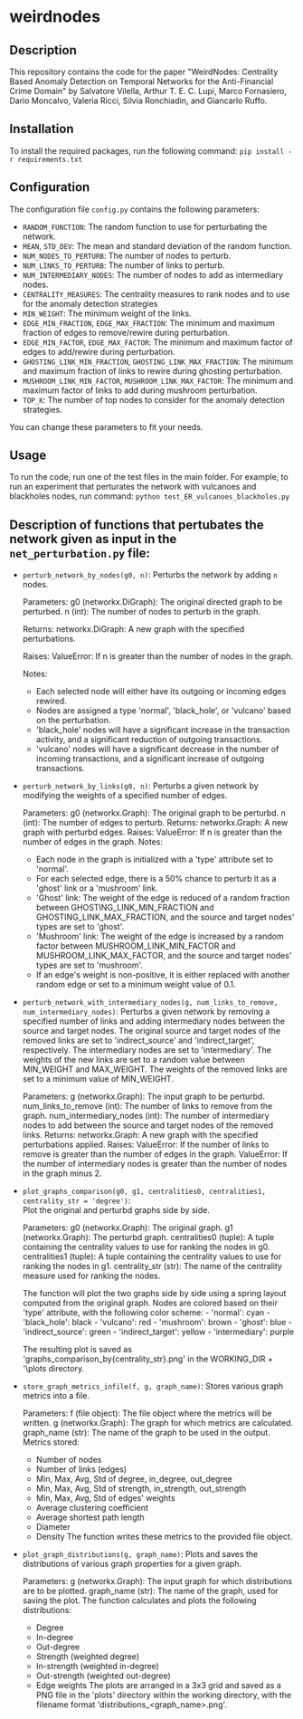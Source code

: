 # weirdnodes

## Description

This repository contains the code for the paper "WeirdNodes: Centrality Based Anomaly Detection
on Temporal Networks for the Anti-Financial
Crime Domain" by Salvatore Vilella, Arthur T. E. C. Lupi, Marco Fornasiero, Dario Moncalvo, Valeria Ricci, Silvia Ronchiadin, and Giancarlo Ruffo.

## Installation

To install the required packages, run the following command: `pip install -r requirements.txt`

## Configuration

The configuration file `config.py` contains the following parameters:
- `RANDOM_FUNCTION`: The random function to use for perturbating the network.
- `MEAN`, `STD_DEV`: The mean and standard deviation of the random function.
- `NUM_NODES_TO_PERTURB`: The number of nodes to perturb.
- `NUM_LINKS_TO_PERTURB`: The number of links to perturb.
- `NUM_INTERMEDIARY_NODES`: The number of nodes to add as intermediary nodes.   
- `CENTRALITY_MEASURES`: The centrality measures to rank nodes and to use for the anomaly detection strategies
- `MIN_WEIGHT`: The minimum weight of the links.
- `EDGE_MIN_FRACTION`, `EDGE_MAX_FRACTION`: The minimum and maximum fraction of edges to remove/rewire during perturbation.
- `EDGE_MIN_FACTOR`, `EDGE_MAX_FACTOR`: The minimum and maximum factor of edges to add/rewire during perturbation.
- `GHOSTING_LINK_MIN_FRACTION`, `GHOSTING_LINK_MAX_FRACTION`: The minimum and maximum fraction of links to rewire during ghosting perturbation.
- `MUSHROOM_LINK_MIN_FACTOR`, `MUSHROOM_LINK_MAX_FACTOR`: The minimum and maximum factor of links to add during mushroom perturbation.
- `TOP_K`: The number of top nodes to consider for the anomaly detection strategies.

You can change these parameters to fit your needs.

## Usage

To run the code, run one of the test files in the main folder. For example, to run an experiment that perturates the network with vulcanoes and blackholes nodes, run command: `python test_ER_vulcanoes_blackholes.py`

## Description of functions that pertubates the network given as input in the `net_perturbation.py` file:

- `perturb_network_by_nodes(g0, n)`: 
    Perturbs the network by adding `n` nodes.     

    Parameters:
    g0 (networkx.DiGraph): The original directed graph to be perturbed.
    n (int): The number of nodes to perturb in the graph.

    Returns:
    networkx.DiGraph: A new graph with the specified perturbations.

    Raises:
    ValueError: If n is greater than the number of nodes in the graph.

    Notes:
    - Each selected node will either have its outgoing or incoming edges rewired.
    - Nodes are assigned a type 'normal', 'black_hole', or 'vulcano' based on the perturbation.
    - 'black_hole' nodes will have a significant increase in the transaction activity, 
        and a significant reduction of outgoing transactions.
    - 'vulcano' nodes will have a significant decrease in the number of incoming transactions, 
        and a significant increase of outgoing transactions.

- `perturb_network_by_links(g0, n)`: 
    Perturbs a given network by modifying the weights of a specified number of edges.

    Parameters:
    g0 (networkx.Graph): The original graph to be perturbd.
    n (int): The number of edges to perturb.
    Returns:
    networkx.Graph: A new graph with perturbd edges.
    Raises:
    ValueError: If n is greater than the number of edges in the graph.
    Notes:
    - Each node in the graph is initialized with a 'type' attribute set to 'normal'.
    - For each selected edge, there is a 50% chance to perturb it as a 'ghost' link or a 'mushroom' link.
    - 'Ghost' link: The weight of the edge is reduced of a random fraction between GHOSTING_LINK_MIN_FRACTION and 
        GHOSTING_LINK_MAX_FRACTION, and the source and target nodes' types are set to 'ghost'.
    - 'Mushroom' link: The weight of the edge is increased by a random factor between MUSHROOM_LINK_MIN_FACTOR and 
        MUSHROOM_LINK_MAX_FACTOR, and the source and target nodes' types are set to 'mushroom'.
    - If an edge's weight is non-positive, it is either replaced with another random edge or set to a minimum weight value of 0.1.

- `perturb_network_with_intermediary_nodes(g, num_links_to_remove, num_intermediary_nodes)`: 
    Perturbs a given network by removing a specified number of links and adding intermediary nodes between the source and target nodes.
    The original source and target nodes of the removed links are set to 'indirect_source' and 'indirect_target', respectively.
    The intermediary nodes are set to 'intermediary'. The weights of the new links are set to a random value between MIN_WEIGHT and MAX_WEIGHT.
    The weights of the removed links are set to a minimum value of MIN_WEIGHT.

    Parameters:
    g (networkx.Graph): The input graph to be perturbd.
    num_links_to_remove (int): The number of links to remove from the graph.
    num_intermediary_nodes (int): The number of intermediary nodes to add between the source and target nodes of the removed links.
    Returns:
    networkx.Graph: A new graph with the specified perturbations applied.
    Raises:
    ValueError: If the number of links to remove is greater than the number of edges in the graph.
    ValueError: If the number of intermediary nodes is greater than the number of nodes in the graph minus 2.

- `plot_graphs_comparison(g0, g1, centralities0, centralities1, centrality_str = 'degree')`:     
    Plot the original and perturbd graphs side by side.

    Parameters:
    g0 (networkx.Graph): The original graph.
    g1 (networkx.Graph): The perturbd graph.
    centralities0 (tuple): A tuple containing the centrality values to use for ranking the nodes in g0.
    centralities1 (tuple): A tuple containing the centrality values to use for ranking the nodes in g1.
    centrality_str (str): The name of the centrality measure used for ranking the nodes.

    The function will plot the two graphs side by side using a spring layout
    computed from the original graph. Nodes are colored based on their 'type'
    attribute, with the following color scheme:
        - 'normal': cyan
        - 'black_hole': black
        - 'vulcano': red
        - 'mushroom': brown
        - 'ghost': blue
        - 'indirect_source': green
        - 'indirect_target': yellow
        - 'intermediary': purple

    The resulting plot is saved as 'graphs_comparison_by{centrality_str}.png' in the WORKING_DIR + '\plots directory.

- `store_graph_metrics_infile(f, g, graph_name)`:
   Stores various graph metrics into a file.

    Parameters:
    f (file object): The file object where the metrics will be written.
    g (networkx.Graph): The graph for which metrics are calculated.
    graph_name (str): The name of the graph to be used in the output.
    Metrics stored:
    - Number of nodes
    - Number of links (edges)
    - Min, Max, Avg, Std of degree, in_degree, out_degree
    - Min, Max, Avg, Std of strength, in_strength, out_strength
    - Min, Max, Avg, Std of edges' weights
    - Average clustering coefficient
    - Average shortest path length
    - Diameter
    - Density
    The function writes these metrics to the provided file object.

- `plot_graph_distributions(g, graph_name)`:
    Plots and saves the distributions of various graph properties for a given graph.

    Parameters:
    g (networkx.Graph): The input graph for which distributions are to be plotted.
    graph_name (str): The name of the graph, used for saving the plot.
    The function calculates and plots the following distributions:
    - Degree
    - In-degree
    - Out-degree
    - Strength (weighted degree)
    - In-strength (weighted in-degree)
    - Out-strength (weighted out-degree)
    - Edge weights
    The plots are arranged in a 3x3 grid and saved as a PNG file in the 'plots' directory
    within the working directory, with the filename format 'distributions_<graph_name>.png'.



